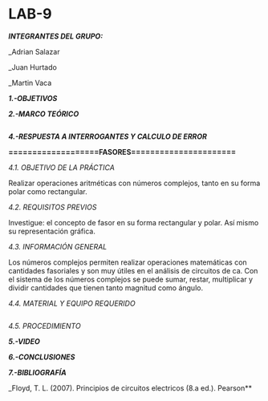 # LAB-9
***INTEGRANTES DEL GRUPO:***

_Adrian Salazar

_Juan Hurtado

_Martin Vaca

***1.-OBJETIVOS***



***2.-MARCO TEÓRICO***

![]()

***4.-RESPUESTA A INTERROGANTES Y CALCULO DE ERROR***

**===================FASORES======================**

*4.1. OBJETIVO DE LA PRÁCTICA*

Realizar operaciones aritméticas con números complejos, tanto en su forma polar
como rectangular.

*4.2. REQUISITOS PREVIOS*

Investigue: el concepto de fasor en su forma rectangular y polar. Así mismo su
representación gráfica.

*4.3. INFORMACIÓN GENERAL*

Los números complejos permiten realizar operaciones matemáticas con
cantidades fasoriales y son muy útiles en el análisis de circuitos de ca. Con el sistema de
los números complejos se puede sumar, restar, multiplicar y dividir cantidades que tienen
tanto magnitud como ángulo.

*4.4. MATERIAL Y EQUIPO REQUERIDO*

![]()

*4.5. PROCEDIMIENTO*


***5.-VIDEO***



***6.-CONCLUSIONES***



***7.-BIBLIOGRAFÍA***

_Floyd, T. L. (2007). Principios de circuitos electricos (8.a ed.). Pearson**
